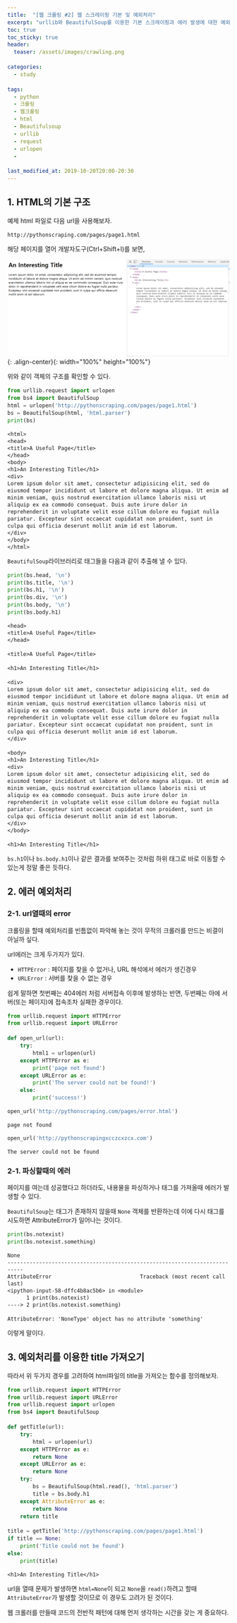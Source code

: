 ```yaml
---
title:  "[웹 크롤링 #2] 웹 스크레이핑 기본 및 예외처리"
excerpt: "urllib와 BeautifulSoup를 이용한 기본 스크레이핑과 에러 발생에 대한 예외처리"
toc: true
toc_sticky: true
header:
  teaser: /assets/images/crawling.png

categories:
  - study

tags:
  - python
  - 크롤링
  - 웹크롤링
  - html
  - Beautifulsoup
  - urllib
  - request
  - urlopen
  - 

last_modified_at: 2019-10-20T20:00-20:30
---
```


## 1. HTML의 기본 구조  

예제 html 파일로 다음 url을 사용해보자.  

```
http://pythonscraping.com/pages/page1.html
```

해당 페이지를 열어 개발자도구(Ctrl+Shift+I)를 보면,  

![png](/assets/images/crawling/crawling_2/page1.png){: .align-center}{: width="100%" height="100%"}  

위와 같이 객체의 구조를 확인할 수 있다.  

```python
from urllib.request import urlopen
from bs4 import BeautifulSoup
html = urlopen('http://pythonscraping.com/pages/page1.html')
bs = BeautifulSoup(html, 'html.parser')
print(bs)
```

```
<html>
<head>
<title>A Useful Page</title>
</head>
<body>
<h1>An Interesting Title</h1>
<div>
Lorem ipsum dolor sit amet, consectetur adipisicing elit, sed do eiusmod tempor incididunt ut labore et dolore magna aliqua. Ut enim ad minim veniam, quis nostrud exercitation ullamco laboris nisi ut aliquip ex ea commodo consequat. Duis aute irure dolor in reprehenderit in voluptate velit esse cillum dolore eu fugiat nulla pariatur. Excepteur sint occaecat cupidatat non proident, sunt in culpa qui officia deserunt mollit anim id est laborum.
</div>
</body>
</html>
```

`BeautifulSoup`라이브러리로 태그들을 다음과 같이 추출해 낼 수 있다.  

```python
print(bs.head, '\n')
print(bs.title, '\n')
print(bs.h1, '\n')
print(bs.div, '\n')
print(bs.body, '\n')
print(bs.body.h1)
```

```
<head>
<title>A Useful Page</title>
</head> 

<title>A Useful Page</title> 

<h1>An Interesting Title</h1> 

<div>
Lorem ipsum dolor sit amet, consectetur adipisicing elit, sed do eiusmod tempor incididunt ut labore et dolore magna aliqua. Ut enim ad minim veniam, quis nostrud exercitation ullamco laboris nisi ut aliquip ex ea commodo consequat. Duis aute irure dolor in reprehenderit in voluptate velit esse cillum dolore eu fugiat nulla pariatur. Excepteur sint occaecat cupidatat non proident, sunt in culpa qui officia deserunt mollit anim id est laborum.
</div> 

<body>
<h1>An Interesting Title</h1>
<div>
Lorem ipsum dolor sit amet, consectetur adipisicing elit, sed do eiusmod tempor incididunt ut labore et dolore magna aliqua. Ut enim ad minim veniam, quis nostrud exercitation ullamco laboris nisi ut aliquip ex ea commodo consequat. Duis aute irure dolor in reprehenderit in voluptate velit esse cillum dolore eu fugiat nulla pariatur. Excepteur sint occaecat cupidatat non proident, sunt in culpa qui officia deserunt mollit anim id est laborum.
</div>
</body> 

<h1>An Interesting Title</h1>
```
`bs.h1`이나 `bs.body.h1`이나 같은 결과를 보여주는 것처럼 하위 태그로 바로 이동할 수 있는게 정말 좋은 듯하다.  


## 2. 에러 예외처리  


### 2-1. url열때의 error
크롤링을 할때 예외처리를 빈틈없이 파악해 놓는 것이 무적의 크롤러를 만드는 비결이 아닐까 싶다.  


url에러는 크게 두가지가 있다.  
- `HTTPError` : 페이지를 찾을 수 없거나, URL 해석에서 에러가 생긴경우  
- `URLError` : 서버를 찾을 수 없는 경우  

쉽게 말하면 첫번째는 404에러 처럼 서버접속 이후에 발생하는 반면, 두번째는 아에 서버(또는 페이지)에 접속조차 실패한 경우이다.  


```python
from urllib.request import HTTPError
from urllib.request import URLError

def open_url(url):
    try:
        html1 = urlopen(url)
    except HTTPError as e:
        print('page not found')
    except URLError as e:
        print('The server could not be found!')
    else:
        print('success!')
```

```python
open_url('http://pythonscraping.com/pages/error.html')
```
```
page not found
```

```python
open_url('http://pythonscrapingxcczcxzcx.com')
```
```
The server could not be found
```

### 2-1. 파싱할때의 에러  

페이지를 여는데 성공했다고 하더라도, 내용물을 파싱하거나 태그를 가져올때 에러가 발생할 수 있다.  

`BeautifulSoup`는 태그가 존재하지 않을때 `None` 객체를 반환하는데 이에 다시 태그를 시도하면 AttributeError가 일어나는 것이다.  


```python
print(bs.notexist)
print(bs.notexist.something)
```

```
None
---------------------------------------------------------------------------
AttributeError                            Traceback (most recent call last)
<ipython-input-58-dffc4b8ac5b6> in <module>
      1 print(bs.notexist)
----> 2 print(bs.notexist.something)

AttributeError: 'NoneType' object has no attribute 'something'
```

이렇게 말이다.  


## 3. 예외처리를 이용한 title 가져오기  

따라서 위 두가지 경우를 고려하여 html파일의 title을 가져오는 함수를 정의해보자.  

```python
from urllib.request import HTTPError
from urllib.request import URLError
from urllib.request import urlopen
from bs4 import BeautifulSoup

def getTitle(url):
    try:
        html = urlopen(url)
    except HTTPError as e:
        return None
    except URLError as e:
        return None
    try:
        bs = BeautifulSoup(html.read(), 'html.parser')
        title = bs.body.h1
    except AttributeError as e:
        return None
    return title

title = getTitle('http://pythonscraping.com/pages/page1.html')
if title == None:
    print('Title could not be found')
else:
    print(title)
```

```
<h1>An Interesting Title</h1>
```

url을 열때 문제가 발생하면 `html=None`이 되고 `None`을 `read()`하려고 할때 `AttributeError`가 발생할 것이므로 이 경우도 고려가 된 것이다.  


웹 크롤러를 만들때 코드의 전반적 패턴에 대해 먼저 생각하는 시간을 갖는 게 중요하다.  


